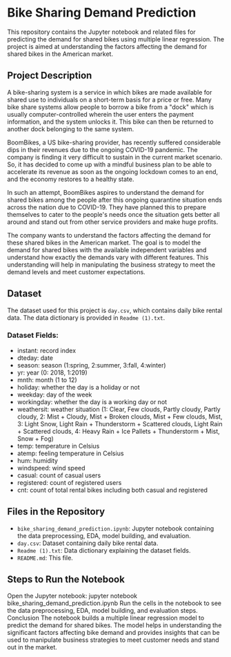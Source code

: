 # Bike Sharing Demand Prediction

This repository contains the Jupyter notebook and related files for predicting the demand for shared bikes using multiple linear regression. The project is aimed at understanding the factors affecting the demand for shared bikes in the American market.

## Project Description

A bike-sharing system is a service in which bikes are made available for shared use to individuals on a short-term basis for a price or free. Many bike share systems allow people to borrow a bike from a "dock" which is usually computer-controlled wherein the user enters the payment information, and the system unlocks it. This bike can then be returned to another dock belonging to the same system.

BoomBikes, a US bike-sharing provider, has recently suffered considerable dips in their revenues due to the ongoing COVID-19 pandemic. The company is finding it very difficult to sustain in the current market scenario. So, it has decided to come up with a mindful business plan to be able to accelerate its revenue as soon as the ongoing lockdown comes to an end, and the economy restores to a healthy state.

In such an attempt, BoomBikes aspires to understand the demand for shared bikes among the people after this ongoing quarantine situation ends across the nation due to COVID-19. They have planned this to prepare themselves to cater to the people's needs once the situation gets better all around and stand out from other service providers and make huge profits.

The company wants to understand the factors affecting the demand for these shared bikes in the American market. The goal is to model the demand for shared bikes with the available independent variables and understand how exactly the demands vary with different features. This understanding will help in manipulating the business strategy to meet the demand levels and meet customer expectations.

## Dataset

The dataset used for this project is `day.csv`, which contains daily bike rental data. The data dictionary is provided in `Readme (1).txt`.

### Dataset Fields:
- instant: record index
- dteday: date
- season: season (1:spring, 2:summer, 3:fall, 4:winter)
- yr: year (0: 2018, 1:2019)
- mnth: month (1 to 12)
- holiday: whether the day is a holiday or not
- weekday: day of the week
- workingday: whether the day is a working day or not
- weathersit: weather situation (1: Clear, Few clouds, Partly cloudy, Partly cloudy, 2: Mist + Cloudy, Mist + Broken clouds, Mist + Few clouds, Mist, 3: Light Snow, Light Rain + Thunderstorm + Scattered clouds, Light Rain + Scattered clouds, 4: Heavy Rain + Ice Pallets + Thunderstorm + Mist, Snow + Fog)
- temp: temperature in Celsius
- atemp: feeling temperature in Celsius
- hum: humidity
- windspeed: wind speed
- casual: count of casual users
- registered: count of registered users
- cnt: count of total rental bikes including both casual and registered

## Files in the Repository

- `bike_sharing_demand_prediction.ipynb`: Jupyter notebook containing the data preprocessing, EDA, model building, and evaluation.
- `day.csv`: Dataset containing daily bike rental data.
- `Readme (1).txt`: Data dictionary explaining the dataset fields.
- `README.md`: This file.

## Steps to Run the Notebook

   Open the Jupyter notebook:
   jupyter notebook bike_sharing_demand_prediction.ipynb
   Run the cells in the notebook to see the data preprocessing, EDA, model building, and evaluation steps.
   Conclusion
The notebook builds a multiple linear regression model to predict the demand for shared bikes. The model helps in understanding the significant factors affecting bike demand and provides insights that can be used to manipulate business strategies to meet customer needs and stand out in the market.

